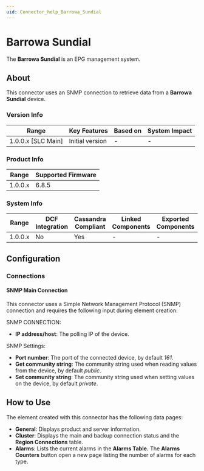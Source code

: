 ```yaml
---
uid: Connector_help_Barrowa_Sundial
---
```


# Barrowa Sundial

The **Barrowa Sundial** is an EPG management system.

## About

This connector uses an SNMP connection to retrieve data from a **Barrowa Sundial** device.

### Version Info

| Range                | Key Features     | Based on     | System Impact     |
|----------------------|------------------|--------------|-------------------|
| 1.0.0.x \[SLC Main\] | Initial version  | \-           | \-                |

### Product Info

| Range     | Supported Firmware     |
|-----------|------------------------|
| 1.0.0.x   | 6.8.5                  |

### System Info

| Range     | DCF Integration     | Cassandra Compliant     | Linked Components     | Exported Components     |
|-----------|---------------------|-------------------------|-----------------------|-------------------------|
| 1.0.0.x   | No                  | Yes                     | \-                    | \-                      |

## Configuration

### Connections

#### SNMP Main Connection

This connector uses a Simple Network Management Protocol (SNMP) connection and requires the following input during element creation:

SNMP CONNECTION:

- **IP address/host**: The polling IP of the device.

SNMP Settings:

- **Port number**: The port of the connected device, by default *161*.
- **Get community string**: The community string used when reading values from the device, by default *public*.
- **Set community string**: The community string used when setting values on the device, by default *private*.

## How to Use

The element created with this connector has the following data pages:

- **General**: Displays product and server information.
- **Cluster**: Displays the main and backup connection status and the **Region Connections** table.
- **Alarms**: Lists the current alarms in the **Alarms Table.** The **Alarms Counters** button open a new page listing the number of alarms for each type.
